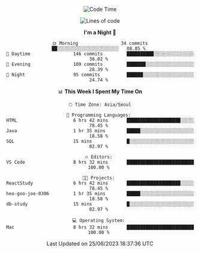 <div align=center>
 
<!--START_SECTION:waka-->
![Code Time](http://img.shields.io/badge/Code%20Time-72%20hrs%2024%20mins-blue)

![Lines of code](https://img.shields.io/badge/From%20Hello%20World%20I%27ve%20Written-2.9%20million%20lines%20of%20code-blue)

**I'm a Night 🦉** 

```text
🌞 Morning                34 commits          ██░░░░░░░░░░░░░░░░░░░░░░░   08.85 % 
🌆 Daytime                146 commits         ██████████░░░░░░░░░░░░░░░   38.02 % 
🌃 Evening                109 commits         ███████░░░░░░░░░░░░░░░░░░   28.39 % 
🌙 Night                  95 commits          ██████░░░░░░░░░░░░░░░░░░░   24.74 % 
```


📊 **This Week I Spent My Time On** 

```text
🕑︎ Time Zone: Asia/Seoul

💬 Programming Languages: 
HTML                     6 hrs 42 mins       ████████████████████░░░░░   78.45 % 
Java                     1 hr 35 mins        █████░░░░░░░░░░░░░░░░░░░░   18.58 % 
SQL                      15 mins             █░░░░░░░░░░░░░░░░░░░░░░░░   02.97 % 

🔥 Editors: 
VS Code                  8 hrs 32 mins       █████████████████████████   100.00 % 

🐱‍💻 Projects: 
ReactStudy               6 hrs 42 mins       ████████████████████░░░░░   78.45 % 
heo-goo-joe-0306         1 hr 35 mins        █████░░░░░░░░░░░░░░░░░░░░   18.58 % 
db-study                 15 mins             █░░░░░░░░░░░░░░░░░░░░░░░░   02.97 % 

💻 Operating System: 
Mac                      8 hrs 32 mins       █████████████████████████   100.00 % 
```


 Last Updated on 25/06/2023 18:37:36 UTC
<!--END_SECTION:waka-->
 </div>
